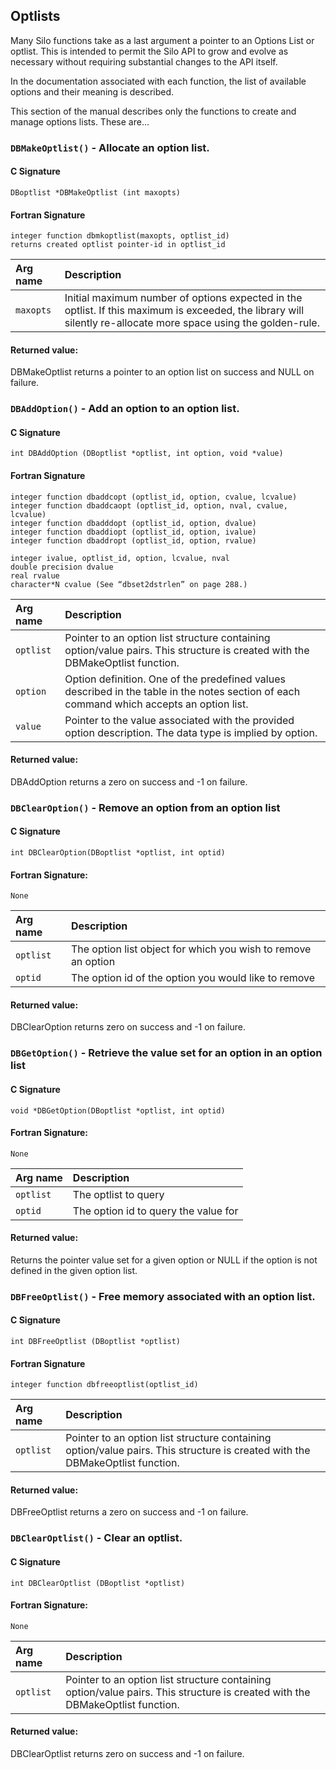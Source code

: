 ## Optlists

Many Silo functions take as a last argument a pointer to an Options List or optlist. 
This is intended to permit the Silo API to grow and evolve as necessary without requiring substantial changes to the API itself.

In the documentation associated with each function, the list of available options and their meaning is described.

This section of the manual describes only the functions to create and manage options lists. 
These are...


### `DBMakeOptlist()` - Allocate an option list.

#### C Signature
```
DBoptlist *DBMakeOptlist (int maxopts)
```
#### Fortran Signature
```
integer function dbmkoptlist(maxopts, optlist_id)
returns created optlist pointer-id in optlist_id
```

Arg name | Description
:--|:---
`maxopts` | Initial maximum number of options expected in the optlist. If this maximum is exceeded, the library will silently re-allocate more space using the golden-rule.

#### Returned value:
DBMakeOptlist returns a pointer to an option list on success and NULL on failure.
### `DBAddOption()` - Add an option to an option list.

#### C Signature
```
int DBAddOption (DBoptlist *optlist, int option, void *value)
```
#### Fortran Signature
```
integer function dbaddcopt (optlist_id, option, cvalue, lcvalue)
integer function dbaddcaopt (optlist_id, option, nval, cvalue,
lcvalue)
integer function dbadddopt (optlist_id, option, dvalue)
integer function dbaddiopt (optlist_id, option, ivalue)
integer function dbaddropt (optlist_id, option, rvalue)

integer ivalue, optlist_id, option, lcvalue, nval
double precision dvalue
real rvalue
character*N cvalue (See “dbset2dstrlen” on page 288.)
```

Arg name | Description
:--|:---
`optlist` | Pointer to an option list structure containing option/value pairs. This structure is created with the DBMakeOptlist function.
`option` | Option definition. One of the predefined values described in the table in the notes section of each command which accepts an option list.
`value` | Pointer to the value associated with the provided option description. The data type is implied by option.

#### Returned value:
DBAddOption returns a zero on success and -1 on failure.
### `DBClearOption()` - Remove an option from an option list

#### C Signature
```
int DBClearOption(DBoptlist *optlist, int optid)
```
#### Fortran Signature:
```
None
```

Arg name | Description
:--|:---
`optlist` | The option list object for which you wish to remove an option
`optid` | The option id of the option you would like to remove

#### Returned value:
DBClearOption returns zero on success and -1 on failure.
### `DBGetOption()` - Retrieve the value set for an option in an option list

#### C Signature
```
void *DBGetOption(DBoptlist *optlist, int optid)
```
#### Fortran Signature:
```
None
```

Arg name | Description
:--|:---
`optlist` | The optlist to query
`optid` | The option id to query the value for

#### Returned value:
Returns the pointer value set for a given option or NULL if the option is not defined in the given option list.
### `DBFreeOptlist()` - Free memory associated with an option list.

#### C Signature
```
int DBFreeOptlist (DBoptlist *optlist)
```
#### Fortran Signature
```
integer function dbfreeoptlist(optlist_id)
```

Arg name | Description
:--|:---
`optlist` | Pointer to an option list structure containing option/value pairs. This structure is created with the DBMakeOptlist function.

#### Returned value:
DBFreeOptlist returns a zero on success and -1 on failure.
### `DBClearOptlist()` - Clear an optlist.

#### C Signature
```
int DBClearOptlist (DBoptlist *optlist)
```
#### Fortran Signature:
```
None
```

Arg name | Description
:--|:---
`optlist` | Pointer to an option list structure containing option/value pairs. This structure is created with the DBMakeOptlist function.

#### Returned value:
DBClearOptlist returns zero on success and -1 on failure.
